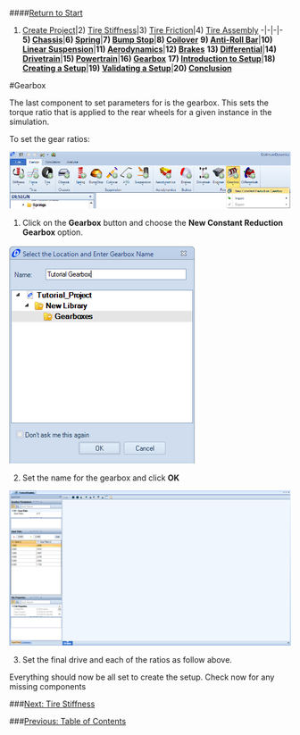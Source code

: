 ####[Return to Start](1_Tutorial_1.md)

1) [Create Project](2_Create_Project.md)|2) [Tire Stiffness](3_Tire_Stiffness.md)|3) [Tire Friction](4_Tire_Friction.md)|4) [Tire Assembly](5_TireAssy.md)
-|-|-|-
__5) [Chassis](6_Chassis.md)__|__6) [Spring](7_Spring.md)__|__7) [Bump Stop](8_BumpStop.md)__|__8) [Coilover](9_Coilover.md)__
__9) [Anti-Roll Bar](10_ARB.md)__|__10) [Linear Suspension](11_LinearSus.md)__|__11) [Aerodynamics](12_Aero.md)__|__12) [Brakes](13_Brakes.md)__
__13) [Differential](14_Diff.md)__|__14) [Drivetrain](15_DT.md)__|__15) [Powertrain](16_Powertrain.md)__|__16) [Gearbox](17_Gearbox.md)__
__17) [Introduction to Setup](18_Setupintro.md)__|__18) [Creating a Setup](19_Setup.md)__|__19) [Validating a Setup](20_ValidateSetup.md)__|__20) [Conclusion](21_Conclusion.md)__

#Gearbox

The last component to set parameters for is the gearbox.  This sets the torque ratio that is applied to the rear wheels for a given instance in the simulation.

To set the gear ratios:

![New Gearbox](../img/new_gearbox.png)

1) Click on the __Gearbox__ button and choose the __New Constant Reduction Gearbox__ option.

![Gearbox Name](../img/gearbox_name.png)

2) Set the name for the gearbox and click __OK__

![Gearbox Params](../img/gearbox_param.png)

3) Set the final drive and each of the ratios as follow above.

Everything should now be all set to create the setup. Check now for any missing components

###[Next: Tire Stiffness](3_Tire_Stiffness.md)

###[Previous: Table of Contents](1_Tutorial_1.md)